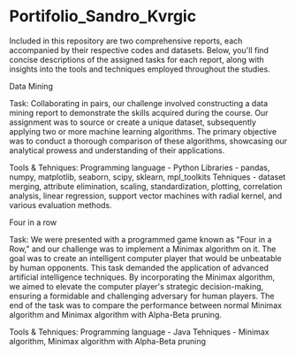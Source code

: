 # Portifolio_Sandro_Kvrgic
Included in this repository are two comprehensive reports, each accompanied by their respective codes and datasets. Below, you'll find concise descriptions of the assigned tasks for each report, along with insights into the tools and techniques employed throughout the studies.

Data Mining

Task:
Collaborating in pairs, our challenge involved constructing a data mining report to demonstrate the skills acquired during the course. Our assignment was to source or create a unique dataset, subsequently applying two or more machine learning algorithms. The primary objective was to conduct a thorough comparison of these algorithms, showcasing our analytical prowess and understanding of their applications.

Tools & Tehniques:
Programming language - Python
Libraries - pandas, numpy, matplotlib, seaborn, scipy, sklearn, mpl_toolkits
Tehniques - dataset merging, attribute elimination, scaling, standardization, plotting, correlation analysis, linear regression, support vector machines with radial kernel, and various evaluation methods.

Four in a row

Task:
We were presented with a programmed game known as "Four in a Row," and our challenge was to implement a Minimax algorithm on it. The goal was to create an intelligent computer player that would be unbeatable by human opponents. This task demanded the application of advanced artificial intelligence techniques. By incorporating the Minimax algorithm, we aimed to elevate the computer player's strategic decision-making, ensuring a formidable and challenging adversary for human players. The end of the task was to compare the performance between normal Minimax algorithm and Minimax algorithm with Alpha-Beta pruning.

Tools & Tehniques:
Programming language - Java
Tehniques - Minimax algorithm, Minimax algorithm with Alpha-Beta pruning
